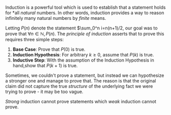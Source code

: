 Induction is a powerful tool which is used to establish that a statement holds for *all *natural* numbers. In other words, induction provides a way to reason infinitely many natural numbers by *finite* means.  

Letting $P(n)$ denote the statement $\sum_0^n i=n(n+1)/2, our goal was to prove that $\forall n\in \mathbb{N} , P(n)$. The *principle of induction* asserts that to prove this requires three simple steps:  
1. **Base Case**: Prove that $P(0)$ is true.  
2. **Induction Hypothesis**: For arbitrary $k\geq 0$, assume that $P(k)$ is true.  
3. **Inductive Step**: With the assumption of the Induction Hypothesis in hand,show that $P(k+1)$ is true.  

Sometimes, we couldn't prove a statement, but instead we can hypothesize a stronger one and manage to prove that. The reason is that the original claim did not capture the true *structure* of the underlying fact we were trying to prove - it may be too vague.  

*Strong* induction cannot prove statements which *weak* induction cannot prove.  
